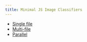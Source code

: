 ```yaml
---
title: Minimal JS Image Classifiers
---
```


- [Single file](1single.html)
- [Multi-file](2multi.html)
- [Parallel](3parallel.html)

